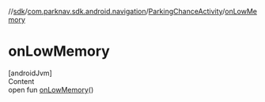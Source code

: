 //[sdk](../../../index.md)/[com.parknav.sdk.android.navigation](../index.md)/[ParkingChanceActivity](index.md)/[onLowMemory](on-low-memory.md)



# onLowMemory  
[androidJvm]  
Content  
open fun [onLowMemory](on-low-memory.md)()  



